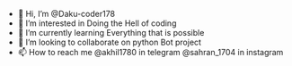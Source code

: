 - 👋 Hi, I’m @Daku-coder178
- 👀 I’m interested in Doing the Hell of coding 
- 🌱 I’m currently learning Everything that is possible
- 💞️ I’m looking to collaborate on python Bot project
- 📫 How to reach me @akhil1780 in telegram @sahran_1704 in instagram
<!---
Daku-coder178/Daku-coder178 is a ✨ special ✨ repository because its `README.md` (this file) appears on your GitHub profile.
You can click the Preview link to take a look at your changes.
--->
